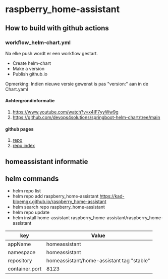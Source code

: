 #  raspberry_home-assistant 

## How to build with github actions

### workflow_helm-chart.yml

Na elke push wordt er een workflow gestart.
- Create helm-chart
- Make a version
- Publish github.io

Opmerking: Indien nieuwe versie gewenst is pas "version:" aan in de Chart.yaml



#### Achtergrondinformatie
1. https://www.youtube.com/watch?v=x4IF7yyWw9g
2. https://github.com/devops4solutions/springboot-helm-chart/tree/main

#### github pages


1. [repo](https://kad-bloemgx.github.io/raspberry_home-assistant/)
2. [repo index](https://kad-bloemgx.github.io/raspberry_home-assistant/index.yaml)

    
## homeassistant informatie

## helm commands


- helm repo list
- helm repo add raspberry_home-assistant https://kad-bloemgx.github.io/raspberry_home-assistant
- helm search repo raspberry_home-assistant
- helm repo update
- helm install home-assistant raspberry_home-assistant/raspberry_home-assistant


| key            | Value                                     |
|----------------|-------------------------------------------|
| appName        | homeassistant                             |
| namespace      | homeassistant                             |
| repository     | homeassistant/home-assistant tag "stable" |
| container.port | 8123                                      |